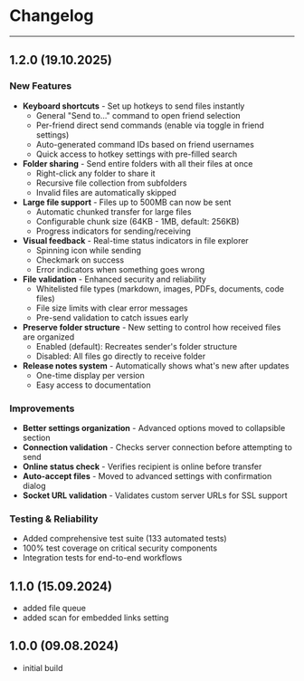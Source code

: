 # Changelog

---
## 1.2.0 (19.10.2025)

### New Features
- **Keyboard shortcuts** - Set up hotkeys to send files instantly
  - General "Send to..." command to open friend selection
  - Per-friend direct send commands (enable via toggle in friend settings)
  - Auto-generated command IDs based on friend usernames
  - Quick access to hotkey settings with pre-filled search
- **Folder sharing** - Send entire folders with all their files at once
  - Right-click any folder to share it
  - Recursive file collection from subfolders
  - Invalid files are automatically skipped
- **Large file support** - Files up to 500MB can now be sent
  - Automatic chunked transfer for large files
  - Configurable chunk size (64KB - 1MB, default: 256KB)
  - Progress indicators for sending/receiving
- **Visual feedback** - Real-time status indicators in file explorer
  - Spinning icon while sending
  - Checkmark on success
  - Error indicators when something goes wrong
- **File validation** - Enhanced security and reliability
  - Whitelisted file types (markdown, images, PDFs, documents, code files)
  - File size limits with clear error messages
  - Pre-send validation to catch issues early
- **Preserve folder structure** - New setting to control how received files are organized
  - Enabled (default): Recreates sender's folder structure
  - Disabled: All files go directly to receive folder
- **Release notes system** - Automatically shows what's new after updates
  - One-time display per version
  - Easy access to documentation

### Improvements
- **Better settings organization** - Advanced options moved to collapsible section
- **Connection validation** - Checks server connection before attempting to send
- **Online status check** - Verifies recipient is online before transfer
- **Auto-accept files** - Moved to advanced settings with confirmation dialog
- **Socket URL validation** - Validates custom server URLs for SSL support

### Testing & Reliability
- Added comprehensive test suite (133 automated tests)
- 100% test coverage on critical security components
- Integration tests for end-to-end workflows

## 1.1.0 (15.09.2024)
- added file queue
- added scan for embedded links setting

## 1.0.0 (09.08.2024)
- initial build 